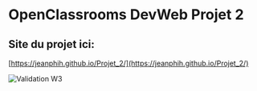 # OpenClassrooms DevWeb Projet 2

## Site du projet ici:

[https://jeanphih.github.io/Projet_2/](https://jeanphih.github.io/Projet_2/)

![Validation W3](https://jigsaw.w3.org/css-validator/images/vcss)